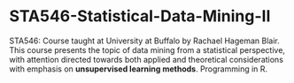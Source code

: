 # STA546-Statistical-Data-Mining-II
STA546: Course taught at University at Buffalo by Rachael Hageman Blair. This course presents the topic of data mining from a statistical perspective, with attention directed towards both applied and theoretical considerations with emphasis on **unsupervised learning methods**. Programming in R.
